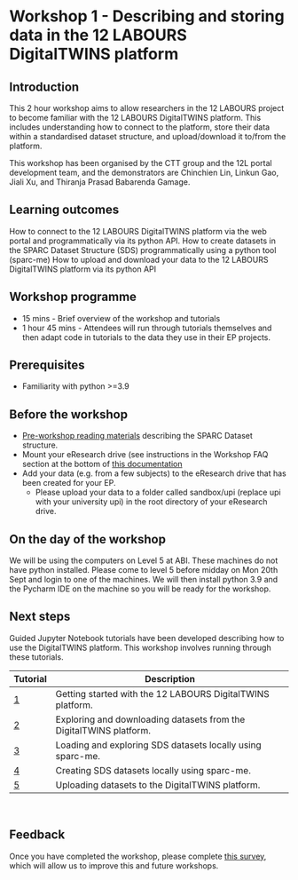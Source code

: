 # Workshop 1 - Describing and storing data in the 12 LABOURS DigitalTWINS platform

## Introduction
This 2 hour workshop aims to allow researchers in the 12 LABOURS project to become familiar with the 12 LABOURS DigitalTWINS platform. This includes understanding how to connect to the platform, store their data within a standardised dataset structure, and upload/download it to/from the platform.

This workshop has been organised by the CTT group and the 12L portal development team, and the demonstrators are Chinchien Lin, Linkun Gao, Jiali Xu, and Thiranja Prasad Babarenda Gamage.

## Learning outcomes
How to connect to the 12 LABOURS DigitalTWINS platform via the web portal and programmatically via its python API. 
How to create datasets in the SPARC Dataset Structure (SDS) programmatically using a python tool (sparc-me)
How to upload and download your data to the 12 LABOURS DigitalTWINS platform via its python API

## Workshop programme
- 15 mins - Brief overview of the workshop and tutorials
- 1 hour 45 mins - Attendees will run through tutorials themselves and then adapt code in tutorials to the data they use in their EP projects.

## Prerequisites
- Familiarity with python >=3.9

## Before the workshop
- [Pre-workshop reading materials](https://docs.google.com/file/d/1zZ3-C17lPIgtRp6bnkSwvKacaTA66GVR/edit?usp=docslist_api&filetype=mspresentation) describing the SPARC Dataset structure.
- Mount your eResearch drive (see instructions in the Workshop FAQ section at the bottom of [this documentation](https://docs.google.com/document/d/10dQ0Cyq0NQ1JlxPYCVtGCIY2umZrYzhAltsyRd9QhgY/edit#heading=h.9htm244gnzv0) 
- Add your data (e.g. from a few subjects) to the eResearch drive that has been created for your EP. 
  - Please upload your data to a folder called sandbox/upi (replace upi with your university upi) in the root directory of your eResearch drive.

## On the day of the workshop
We will be using the computers on Level 5 at ABI. These machines do not have python installed. Please come to level 5 before midday on Mon 20th Sept and login to one of the machines. We will then install python 3.9 and the Pycharm IDE on the machine so you will be ready for the workshop.

## Next steps

Guided Jupyter Notebook tutorials have been developed describing how to use the DigitalTWINS platform. This workshop involves running through these tutorials.

<table>
<thead>
  <tr>
    <th> Tutorial</th>
    <th> Description</th>
  </tr>
</thead>
<tbody>
  <tr>
    <td><a href="https://github.com/ABI-CTT-Group/digitaltwins-api/blob/main/tutorials/tutorial_1_getting_started.md">
    1
    </a></td>
    <td> Getting started with the 12 LABOURS DigitalTWINS platform.</td>
  </tr>
  <tr>
    <td><a href="https://github.com/ABI-CTT-Group/digitaltwins-api/blob/main/tutorials/tutorial_2_exploring_and_downloading_platform_datasets.ipynb">
    2
    </a></td>
    <td> Exploring and downloading datasets from the DigitalTWINS platform.</td>
  </tr>
  <tr>
    <td><a href="https://github.com/ABI-CTT-Group/digitaltwins-api/blob/main/tutorials/tutorial_3_loading_and_exploring_sds_datasets.ipynb">
    3
    </a></td>
    <td> Loading and exploring SDS datasets locally using sparc-me.</td>
  </tr>
  <tr>
    <td><a href="https://github.com/ABI-CTT-Group/digitaltwins-api/blob/main/tutorials/tutorial_4_creating_sds_datasets.ipynb">
    4
    </a></td>
    <td> Creating SDS datasets locally using sparc-me.</td>
  </tr> 
  <tr>
    <td><a href="https://github.com/ABI-CTT-Group/digitaltwins-api/blob/main/tutorials/tutorial_5_uploading_datasets.ipynb">
    5
    </a></td>
    <td> Uploading datasets to the DigitalTWINS platform.</td>
  </tr>
  
</tbody>
</table>
<p align="center">
</p>
<br/>

## Feedback
Once you have completed the workshop, please complete [this survey](https://docs.google.com/forms/d/10n2ZLDXxQl6I-f-i0kfJb8DOQrmDehSFeRHGqWiuYzQ/edit), which will allow us to improve this and future workshops.

